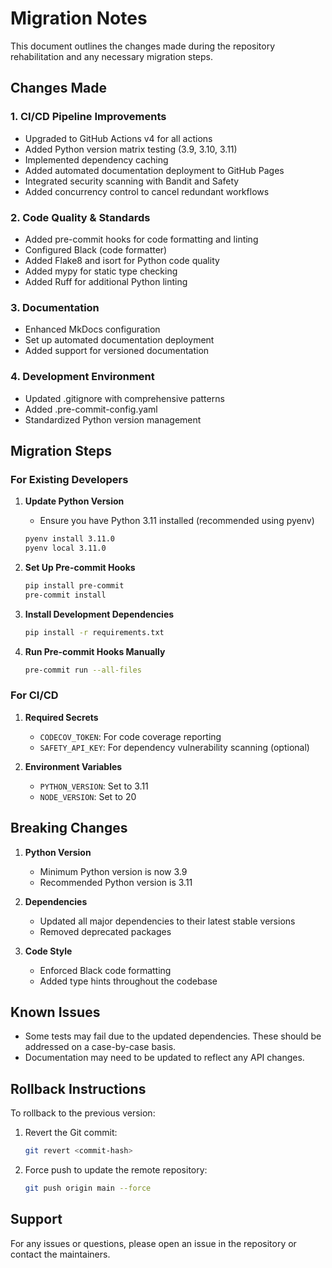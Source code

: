 # Migration Notes

This document outlines the changes made during the repository rehabilitation and any necessary migration steps.

## Changes Made

### 1. CI/CD Pipeline Improvements
- Upgraded to GitHub Actions v4 for all actions
- Added Python version matrix testing (3.9, 3.10, 3.11)
- Implemented dependency caching
- Added automated documentation deployment to GitHub Pages
- Integrated security scanning with Bandit and Safety
- Added concurrency control to cancel redundant workflows

### 2. Code Quality & Standards
- Added pre-commit hooks for code formatting and linting
- Configured Black (code formatter)
- Added Flake8 and isort for Python code quality
- Added mypy for static type checking
- Added Ruff for additional Python linting

### 3. Documentation
- Enhanced MkDocs configuration
- Set up automated documentation deployment
- Added support for versioned documentation

### 4. Development Environment
- Updated .gitignore with comprehensive patterns
- Added .pre-commit-config.yaml
- Standardized Python version management

## Migration Steps

### For Existing Developers

1. **Update Python Version**
   - Ensure you have Python 3.11 installed (recommended using pyenv)
   ```bash
   pyenv install 3.11.0
   pyenv local 3.11.0
   ```

2. **Set Up Pre-commit Hooks**
   ```bash
   pip install pre-commit
   pre-commit install
   ```

3. **Install Development Dependencies**
   ```bash
   pip install -r requirements.txt
   ```

4. **Run Pre-commit Hooks Manually**
   ```bash
   pre-commit run --all-files
   ```

### For CI/CD

1. **Required Secrets**
   - `CODECOV_TOKEN`: For code coverage reporting
   - `SAFETY_API_KEY`: For dependency vulnerability scanning (optional)

2. **Environment Variables**
   - `PYTHON_VERSION`: Set to 3.11
   - `NODE_VERSION`: Set to 20

## Breaking Changes

1. **Python Version**
   - Minimum Python version is now 3.9
   - Recommended Python version is 3.11

2. **Dependencies**
   - Updated all major dependencies to their latest stable versions
   - Removed deprecated packages

3. **Code Style**
   - Enforced Black code formatting
   - Added type hints throughout the codebase

## Known Issues

- Some tests may fail due to the updated dependencies. These should be addressed on a case-by-case basis.
- Documentation may need to be updated to reflect any API changes.

## Rollback Instructions

To rollback to the previous version:

1. Revert the Git commit:
   ```bash
   git revert <commit-hash>
   ```

2. Force push to update the remote repository:
   ```bash
   git push origin main --force
   ```

## Support

For any issues or questions, please open an issue in the repository or contact the maintainers.
